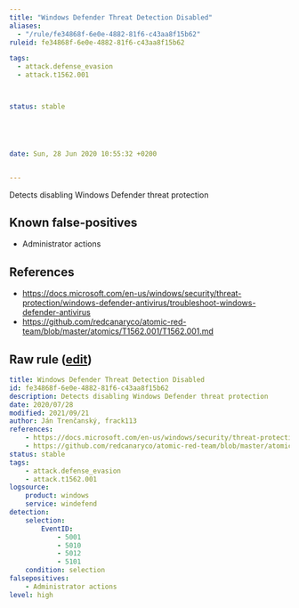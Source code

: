 ```yaml
---
title: "Windows Defender Threat Detection Disabled"
aliases:
  - "/rule/fe34868f-6e0e-4882-81f6-c43aa8f15b62"
ruleid: fe34868f-6e0e-4882-81f6-c43aa8f15b62

tags:
  - attack.defense_evasion
  - attack.t1562.001



status: stable





date: Sun, 28 Jun 2020 10:55:32 +0200


---
```


Detects disabling Windows Defender threat protection

<!--more-->


## Known false-positives

* Administrator actions



## References

* https://docs.microsoft.com/en-us/windows/security/threat-protection/windows-defender-antivirus/troubleshoot-windows-defender-antivirus
* https://github.com/redcanaryco/atomic-red-team/blob/master/atomics/T1562.001/T1562.001.md


## Raw rule ([edit](https://github.com/SigmaHQ/sigma/edit/master/rules/windows/builtin/windefend/win_defender_disabled.yml))
```yaml
title: Windows Defender Threat Detection Disabled
id: fe34868f-6e0e-4882-81f6-c43aa8f15b62
description: Detects disabling Windows Defender threat protection
date: 2020/07/28
modified: 2021/09/21
author: Ján Trenčanský, frack113
references:
    - https://docs.microsoft.com/en-us/windows/security/threat-protection/windows-defender-antivirus/troubleshoot-windows-defender-antivirus
    - https://github.com/redcanaryco/atomic-red-team/blob/master/atomics/T1562.001/T1562.001.md
status: stable
tags:
    - attack.defense_evasion
    - attack.t1562.001
logsource:
    product: windows
    service: windefend
detection:
    selection:
        EventID:
            - 5001
            - 5010
            - 5012
            - 5101
    condition: selection
falsepositives:
    - Administrator actions
level: high
```
